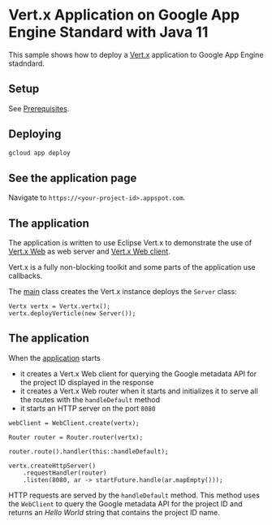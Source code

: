 # Vert.x Application on Google App Engine Standard with Java 11

This sample shows how to deploy a [Vert.x](https://vertx.io/)
application to Google App Engine stadndard.

## Setup

See [Prerequisites](../README.md#Prerequisites).

## Deploying

```bash
gcloud app deploy
```

## See the application page
Navigate to `https://<your-project-id>.appspot.com`.

## The application

The application is written to use Eclipse Vert.x to demonstrate the use of [Vert.x Web](https://vertx.io/docs/vertx-web/java/) as web server
and [Vert.x Web client](https://vertx.io/docs/vertx-web-client/java/).

Vert.x is a fully non-blocking toolkit and some parts of the application use callbacks.

The [main](src/main/java/com/google/appengine/vertxhello/Main.java) class creates the Vert.x instance deploys the `Server` class:

```
Vertx vertx = Vertx.vertx();
vertx.deployVerticle(new Server());
```

## The application

When the [application](src/main/java/com/google/appengine/vertxhello/Application.java) starts

- it creates a Vert.x Web client for querying the Google metadata API for the project ID displayed in the response
- it creates a Vert.x Web router when it starts and initializes it to serve all the routes with the `handleDefault` method
- it starts an HTTP server on the port `8080`

```
webClient = WebClient.create(vertx);

Router router = Router.router(vertx);

router.route().handler(this::handleDefault);

vertx.createHttpServer()
    .requestHandler(router)
    .listen(8080, ar -> startFuture.handle(ar.mapEmpty()));
```

HTTP requests are served by the `handleDefault` method. This method uses the `WebClient` to query the Google metadata API
for the project ID and returns an _Hello World_ string that contains the project ID name.

